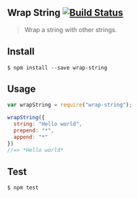 ## Wrap String [![Build Status](https://travis-ci.org/joegesualdo/wrap-string.svg?branch=master)](https://travis-ci.org/joegesualdo/wrap-string)
> Wrap a string with other strings.

## Install
```
$ npm install --save wrap-string
```

## Usage
```javascript
var wrapString = require("wrap-string");

wrapString({
  string: "Hello world",
  prepend: "*",
  append: "*"
})
//=> *Hello world*
```

## Test
```
$ npm test
```
